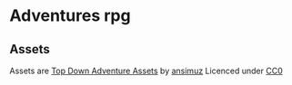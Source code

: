 # Adventures rpg
## Assets
Assets are [Top Down Adventure Assets](https://opengameart.org/content/top-down-adventure-assets) by [ansimuz](https://opengameart.org/users/ansimuz) Licenced under [CC0](https://creativecommons.org/publicdomain/zero/1.0/)